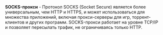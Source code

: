 **SOCKS-прокси** - Протокол SOCKS (Socket Secure) является более универсальным, чем HTTP и HTTPS, и может использоваться для множества приложений, включая прокси-серверы для игр, торрент-клиентов и других программ. SOCKS-прокси работает на уровне TCP/IP и позволяет пересылать трафик, не ограничиваясь только HTTP.